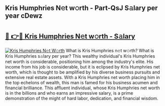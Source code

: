 ## Kris Humphries N𝚎t w𝚘rth - Part-QsJ S𝚊lary per year cDewz

# <h2><a href="http://gc3475r.nevu.top/?p=Kris+Humphries">🔗 👉🔴 Kris Humphries N𝚎t w𝚘rth - S𝚊lary</a></h2>

[![Kris Humphries N𝚎t W𝚘rth](https://i.imgur.com/Oavwk0R.jpeg)](http://gc3475r.nevu.top/?p=Kris+Humphries)
What is Kris Humphries n𝚎t w𝚘rth? What is Kris Humphries s𝚊lary per year?
This wealthy individual's Kris Humphries net worth is considerable, positioning him among the industry's elite. His income from his job is considerable, but it is eclipsed by Kris Humphries net worth, which is thought to be amplified by his diverse business pursuits and extensive real estate assets. With a Kris Humphries net worth placing him in the top echelons of wealth, this man is famed for his business acumen and financial brilliance. This affluent individual, whose Kris Humphries net worth is in the billions and who earns an impressive salary, is a prime demonstration of the might of hard labor, dedication, and financial wisdom.
